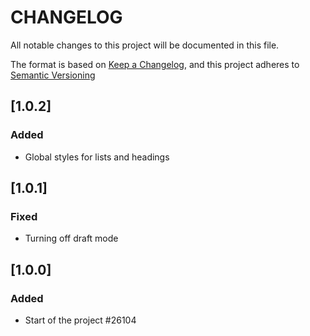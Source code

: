 # CHANGELOG

All notable changes to this project will be documented in this file.

The format is based on [Keep a Changelog](https://keepachangelog.com/en/1.0.0/),
and this project adheres to [Semantic Versioning](https://semver.org/spec/v2.0.0.html)

## [1.0.2]
### Added
* Global styles for lists and headings

## [1.0.1]
### Fixed
* Turning off draft mode

## [1.0.0]
### Added
* Start of the project #26104